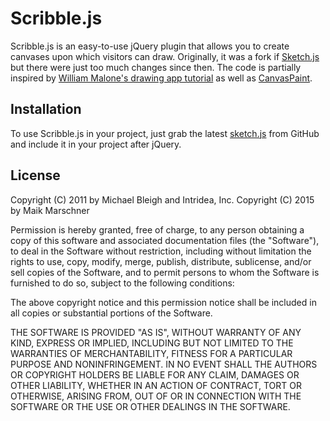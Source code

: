 # Scribble.js

Scribble.js is an easy-to-use jQuery plugin that allows you to create canvases upon
 which visitors can draw. Originally, it was a fork if [Sketch.js][sketchjs] but there were just too much changes since then. The code is partially inspired by <a href='http://www.williammalone.com/articles/create-html5-canvas-javascript-drawing-app/'>William Malone's drawing app tutorial</a> as well as <a href='http://canvaspaint.org'>CanvasPaint</a>.

[sketchjs]:https://github.com/intridea/sketch.js

## Installation

To use Scribble.js in your project, just grab the latest <a href='http://intridea.github.com/sketch.js/src/sketch.js'>sketch.js</a>
from GitHub and include it in your project after jQuery.

## License

Copyright (C) 2011 by Michael Bleigh and Intridea, Inc.
Copyright (C) 2015 by Maik Marschner

Permission is hereby granted, free of charge, to any person obtaining a copy of this software and associated documentation files (the "Software"), to deal in the Software without restriction, including without limitation the rights to use, copy, modify, merge, publish, distribute, sublicense, and/or sell copies of the Software, and to permit persons to whom the Software is furnished to do so, subject to the following conditions:

The above copyright notice and this permission notice shall be included in all copies or substantial portions of the Software.

THE SOFTWARE IS PROVIDED "AS IS", WITHOUT WARRANTY OF ANY KIND, EXPRESS OR IMPLIED, INCLUDING BUT NOT LIMITED TO THE WARRANTIES OF MERCHANTABILITY, FITNESS FOR A PARTICULAR PURPOSE AND NONINFRINGEMENT. IN NO EVENT SHALL THE AUTHORS OR COPYRIGHT HOLDERS BE LIABLE FOR ANY CLAIM, DAMAGES OR OTHER LIABILITY, WHETHER IN AN ACTION OF CONTRACT, TORT OR OTHERWISE, ARISING FROM, OUT OF OR IN CONNECTION WITH THE SOFTWARE OR THE USE OR OTHER DEALINGS IN THE SOFTWARE.
